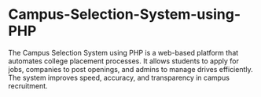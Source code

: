 # Campus-Selection-System-using-PHP
The Campus Selection System using PHP is a web-based platform that automates college placement processes. It allows students to apply for jobs, companies to post openings, and admins to manage drives efficiently. The system improves speed, accuracy, and transparency in campus recruitment.
